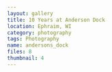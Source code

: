 ```yaml
---
layout: gallery
title: 10 Years at Anderson Dock
location: Ephraim, WI
category: photography
tags: Photography
name: andersons_dock
files: 8
thumbnail: 4
---
```

